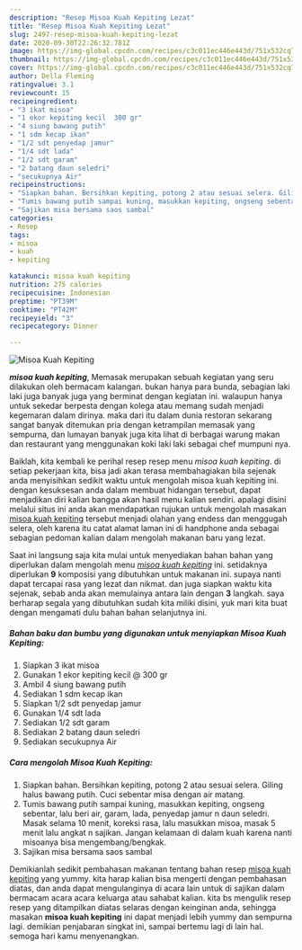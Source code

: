 ```yaml
---
description: "Resep Misoa Kuah Kepiting Lezat"
title: "Resep Misoa Kuah Kepiting Lezat"
slug: 2497-resep-misoa-kuah-kepiting-lezat
date: 2020-09-30T22:26:32.781Z
image: https://img-global.cpcdn.com/recipes/c3c011ec446e443d/751x532cq70/misoa-kuah-kepiting-foto-resep-utama.jpg
thumbnail: https://img-global.cpcdn.com/recipes/c3c011ec446e443d/751x532cq70/misoa-kuah-kepiting-foto-resep-utama.jpg
cover: https://img-global.cpcdn.com/recipes/c3c011ec446e443d/751x532cq70/misoa-kuah-kepiting-foto-resep-utama.jpg
author: Della Fleming
ratingvalue: 3.1
reviewcount: 15
recipeingredient:
- "3 ikat misoa"
- "1 ekor kepiting kecil  300 gr"
- "4 siung bawang putih"
- "1 sdm kecap ikan"
- "1/2 sdt penyedap jamur"
- "1/4 sdt lada"
- "1/2 sdt garam"
- "2 batang daun seledri"
- "secukupnya Air"
recipeinstructions:
- "Siapkan bahan. Bersihkan kepiting, potong 2 atau sesuai selera. Giling halus bawang putih. Cuci sebentar misa dengan air matang."
- "Tumis bawang putih sampai kuning, masukkan kepiting, ongseng sebentar, lalu beri air, garam, lada, penyedap jamur n daun seledri. Masak selama 10 menit, koreksi rasa, lalu masukkan misoa, masak 5 menit lalu angkat n sajikan. Jangan kelamaan di dalam kuah karena nanti misoanya bisa mengembang/bengkak."
- "Sajikan misa bersama saos sambal"
categories:
- Resep
tags:
- misoa
- kuah
- kepiting

katakunci: misoa kuah kepiting 
nutrition: 275 calories
recipecuisine: Indonesian
preptime: "PT39M"
cooktime: "PT42M"
recipeyield: "3"
recipecategory: Dinner

---
```



![Misoa Kuah Kepiting](https://img-global.cpcdn.com/recipes/c3c011ec446e443d/751x532cq70/misoa-kuah-kepiting-foto-resep-utama.jpg)

<b><i>misoa kuah kepiting</i></b>, Memasak merupakan sebuah kegiatan yang seru dilakukan oleh bermacam kalangan. bukan hanya para bunda, sebagian laki laki juga banyak juga yang berminat dengan kegiatan ini. walaupun hanya untuk sekedar berpesta dengan kolega atau memang sudah menjadi kegemaran dalam dirinya. maka dari itu dalam dunia restoran sekarang sangat banyak ditemukan pria dengan ketrampilan memasak yang sempurna, dan lumayan banyak juga kita lihat di berbagai warung makan dan restaurant yang menggunakan koki laki laki sebagai chef mumpuni nya.



Baiklah, kita kembali ke perihal resep resep menu <i>misoa kuah kepiting</i>. di setiap pekerjaan kita, bisa jadi akan terasa membahagiakan bila sejenak anda menyisihkan sedikit waktu untuk mengolah misoa kuah kepiting ini. dengan kesuksesan anda dalam membuat hidangan tersebut, dapat menjadikan diri kalian bangga akan hasil menu kalian sendiri. apalagi disini melalui situs ini anda akan mendapatkan rujukan untuk mengolah masakan <u>misoa kuah kepiting</u> tersebut menjadi olahan yang endess dan menggugah selera, oleh karena itu catat alamat laman ini di handphone anda sebagai sebagian pedoman kalian dalam mengolah makanan baru yang lezat.


Saat ini langsung saja kita mulai untuk menyediakan bahan bahan yang diperlukan dalam mengolah menu <u><i>misoa kuah kepiting</i></u> ini. setidaknya diperlukan <b>9</b> komposisi yang dibutuhkan untuk makanan ini. supaya nanti dapat tercapai rasa yang lezat dan nikmat. dan juga siapkan waktu kita sejenak, sebab anda akan memulainya antara lain dengan <b>3</b> langkah. saya berharap segala yang dibutuhkan sudah kita miliki disini, yuk mari kita buat dengan mengamati dulu bahan bahan selanjutnya ini.

<!--inarticleads1-->

##### Bahan baku dan bumbu yang digunakan untuk menyiapkan Misoa Kuah Kepiting:

1. Siapkan 3 ikat misoa
1. Gunakan 1 ekor kepiting kecil @ 300 gr
1. Ambil 4 siung bawang putih
1. Sediakan 1 sdm kecap ikan
1. Siapkan 1/2 sdt penyedap jamur
1. Gunakan 1/4 sdt lada
1. Sediakan 1/2 sdt garam
1. Sediakan 2 batang daun seledri
1. Sediakan secukupnya Air




<!--inarticleads2-->

##### Cara mengolah Misoa Kuah Kepiting:

1. Siapkan bahan. Bersihkan kepiting, potong 2 atau sesuai selera. Giling halus bawang putih. Cuci sebentar misa dengan air matang.
1. Tumis bawang putih sampai kuning, masukkan kepiting, ongseng sebentar, lalu beri air, garam, lada, penyedap jamur n daun seledri. Masak selama 10 menit, koreksi rasa, lalu masukkan misoa, masak 5 menit lalu angkat n sajikan. Jangan kelamaan di dalam kuah karena nanti misoanya bisa mengembang/bengkak.
1. Sajikan misa bersama saos sambal




Demikianlah sedikit pembahasan makanan tentang bahan resep <u>misoa kuah kepiting</u> yang yummy. kita harap kalian bisa mengerti dengan pembahasan diatas, dan anda dapat mengulanginya di acara lain untuk di sajikan dalam bermacam acara acara keluarga atau sahabat kalian. kita bs mengulik resep resep yang ditampilkan diatas selaras dengan keinginan anda, sehingga masakan <b>misoa kuah kepiting</b> ini dapat menjadi lebih yummy dan sempurna lagi. demikian penjabaran singkat ini, sampai bertemu lagi di lain hal. semoga hari kamu menyenangkan.
